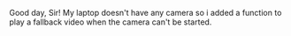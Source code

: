 Good day, Sir! My laptop doesn't have any camera so i added a function to play a fallback video when the camera can't be started.